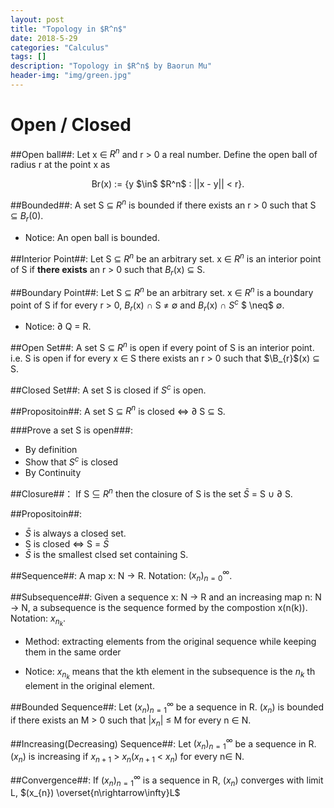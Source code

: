 ```yaml
---
layout: post
title: "Topology in $R^n$"
date: 2018-5-29
categories: "Calculus"
tags: []
description: "Topology in $R^n$ by Baorun Mu"
header-img: "img/green.jpg"
---
```


# Open / Closed

##Open ball##: 
Let x $\in$ $R^n$ and r > 0 a real number. Define the open ball of radius r at the point x as
<center>
Br(x) := {y $\in$ $R^n$ : ||x - y|| < r}.
</center>

##Bounded##:
A set S $\subseteq$ $R^n$ is bounded if there exists an r > 0 such that S $\subseteq$ $B_{r}$(0).

- Notice: An open ball is bounded.

##Interior Point##:
Let S $\subseteq$ $R^n$ be an arbitrary set.
x $\in$ $R^n$ is an interior point of S if **there exists** an r > 0 such that $B_{r}$(x) $\subseteq$ S. 

##Boundary Point##:
Let S $\subseteq$ $R^n$ be an arbitrary set.
x $\in$ $R^n$ is a boundary point of S if for every r > 0, $B_{r}$(x) $\cap$ S $\neq$ $\emptyset$ and $B_{r}$(x) $\cap$ $S^{c}$ $
\neq$ $\emptyset$.

- Notice: $\partial$ Q = R.

##Open Set##:
A set S $\subseteq$ $R^n$ is open if every point of S is an interior point. i.e. S is open if for every x $\in$ S there exists an r > 0 such that $\B_{r}$(x) $\subseteq$ S.

##Closed Set##:
A set S is closed if $S^c$ is open.

##Propositoin##:
A set S $\subseteq$ $R^n$ is closed $\Longleftrightarrow$ $\partial$ S $\subseteq$ S.

###Prove a set S is open###:
- By definition
- Show that $S^c$ is closed
- By Continuity

##Closure##：
If S $\subseteq$ $R^n$ then the closure of S is the set $\bar{S}$ = S $\cup$ $\partial$ S.

##Propositoin##:
- $\bar{S}$ is always a closed set.
- S is closed $\Longleftrightarrow$ S = $\bar{S}$
- $\bar{S}$ is the smallest clsed set containing S.

##Sequence##:
A map x: N -> R. Notation: $(x_{n})_{n=0}^{\infty}$.

##Subsequence##:
Given a sequence x: N -> R and an increasing map n: N -> N, a subsequence is the sequence formed by the compostion x(n(k)). Notation: $x_{n_{k}}$.

- Method: extracting elements from the original sequence while keeping them in the same order

- Notice: $x_{n_{k}}$ means that the kth element in the subsequence is the $n_{k}$ th element in the original element.

##Bounded Sequence##:
Let $(x_{n})_{n=1}^{\infty}$ be a sequence in R.
$(x_{n})$ is bounded if there exists an M > 0 such that |$x_{n}$| $\leq$ M for every n $\in$ N.

##Increasing(Decreasing) Sequence##:
Let $(x_{n})_{n=1}^{\infty}$ be a sequence in R.
$(x_{n})$ is increasing if $x_{n+1}$ > $x_{n}$($x_{n+1}$ < $x_{n}$) for every n$\in$ N.

##Convergence##:
If $(x_{n})_{n=1}^{\infty}$ is a sequence in R, $(x_{n})$ 
converges with limit L, $(x_{n}) \overset{n\rightarrow\infty}L$
